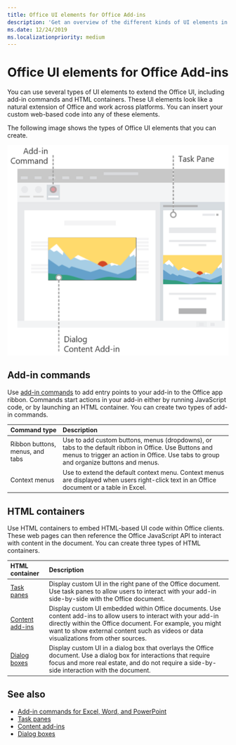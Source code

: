 ```yaml
---
title: Office UI elements for Office Add-ins
description: 'Get an overview of the different kinds of UI elements in an Office Add-in.'
ms.date: 12/24/2019
ms.localizationpriority: medium
---
```



# Office UI elements for Office Add-ins

You can use several types of UI elements to extend the Office UI, including add-in commands and HTML containers. These UI elements look like a natural extension of Office and work across platforms. You can insert your custom web-based code into any of these elements.

The following image shows the types of Office UI elements that you can create.

![Diagram showing add-in commands in the ribbon, a task pane, and a dialog box / content add-in in an Office document.](../images/add-in-ui-elements.png)

## Add-in commands

Use [add-in commands](add-in-commands.md) to add entry points to your add-in to the Office app ribbon. Commands start actions in your add-in either by running JavaScript code, or by launching an HTML container. You can create two types of add-in commands.

|Command type|Description|
|:---------------|:--------------|
|Ribbon buttons, menus, and tabs|Use to add custom buttons, menus (dropdowns), or tabs to the default ribbon in Office. Use Buttons and menus to trigger an action in Office. Use tabs to group and organize buttons and menus.|
|Context menus| Use to extend the default context menu. Context menus are displayed when users right-click text in an Office document or a table in Excel.|

## HTML containers

Use HTML containers to embed HTML-based UI code within Office clients. These web pages can then reference the Office JavaScript API to interact with content in the document. You can create three types of HTML containers.

|HTML container|Description|
|:-----------------|:--------------|
|[Task panes](task-pane-add-ins.md)|Display custom UI in the right pane of the Office document. Use task panes to allow users to interact with your add-in side-by-side with the Office document.|
|[Content add-ins](content-add-ins.md)|Display custom UI embedded within Office documents. Use content add-ins to allow users to interact with your add-in directly within the Office document. For example, you might want to show external content such as videos or data visualizations from other sources. |
|[Dialog boxes](dialog-boxes.md)|Display custom UI in a dialog box that overlays the Office document. Use a dialog box for interactions that require focus and more real estate, and do not require a side-by-side interaction with the document.|

## See also

- [Add-in commands for Excel, Word, and PowerPoint](add-in-commands.md)
- [Task panes](task-pane-add-ins.md)
- [Content add-ins](content-add-ins.md)
- [Dialog boxes](dialog-boxes.md)
